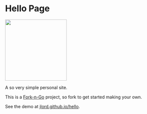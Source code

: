 # Hello Page

<img src="https://raw.githubusercontent.com/jlord/forkngo/gh-pages/badges/cobalt.png" width="200">

A so very simple personal site.

This is a [Fork-n-Go](http://jlord.github.io/forkngo) project, so fork to get started making your own.

See the demo at [jlord.github.io/hello](http://jlord.github.io/hello).
